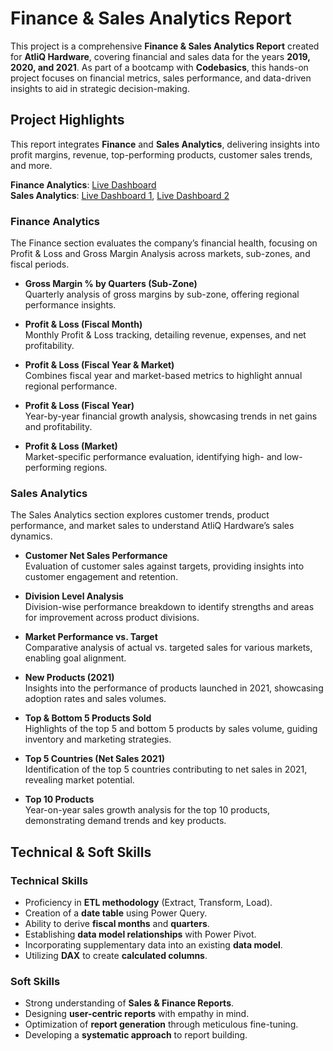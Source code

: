 # **Finance & Sales Analytics Report**

This project is a comprehensive **Finance & Sales Analytics Report** created for **AtliQ Hardware**, covering financial and sales data for the years **2019, 2020, and 2021**. As part of a bootcamp with **Codebasics**, this hands-on project focuses on financial metrics, sales performance, and data-driven insights to aid in strategic decision-making.

## **Project Highlights**

This report integrates **Finance** and **Sales Analytics**, delivering insights into profit margins, revenue, top-performing products, customer sales trends, and more.

**Finance Analytics**: [Live Dashboard](http://surl.li/caonym)  
**Sales Analytics**: [Live Dashboard 1](http://surl.li/mtjmxx), [Live Dashboard 2](http://surl.li/egoxyz)

### **Finance Analytics**

The Finance section evaluates the company’s financial health, focusing on Profit & Loss and Gross Margin Analysis across markets, sub-zones, and fiscal periods.

- **Gross Margin % by Quarters (Sub-Zone)**  
  Quarterly analysis of gross margins by sub-zone, offering regional performance insights.  

- **Profit & Loss (Fiscal Month)**  
  Monthly Profit & Loss tracking, detailing revenue, expenses, and net profitability.  

- **Profit & Loss (Fiscal Year & Market)**  
  Combines fiscal year and market-based metrics to highlight annual regional performance.  

- **Profit & Loss (Fiscal Year)**  
  Year-by-year financial growth analysis, showcasing trends in net gains and profitability.  

- **Profit & Loss (Market)**  
  Market-specific performance evaluation, identifying high- and low-performing regions.  

### **Sales Analytics**

The Sales Analytics section explores customer trends, product performance, and market sales to understand AtliQ Hardware’s sales dynamics.  

- **Customer Net Sales Performance**  
  Evaluation of customer sales against targets, providing insights into customer engagement and retention.  

- **Division Level Analysis**  
  Division-wise performance breakdown to identify strengths and areas for improvement across product divisions.  

- **Market Performance vs. Target**  
  Comparative analysis of actual vs. targeted sales for various markets, enabling goal alignment.  

- **New Products (2021)**  
  Insights into the performance of products launched in 2021, showcasing adoption rates and sales volumes.  

- **Top & Bottom 5 Products Sold**  
  Highlights of the top 5 and bottom 5 products by sales volume, guiding inventory and marketing strategies.  

- **Top 5 Countries (Net Sales 2021)**  
  Identification of the top 5 countries contributing to net sales in 2021, revealing market potential.  

- **Top 10 Products**  
  Year-on-year sales growth analysis for the top 10 products, demonstrating demand trends and key products.  

## **Technical & Soft Skills**

### **Technical Skills**

- Proficiency in **ETL methodology** (Extract, Transform, Load).  
- Creation of a **date table** using Power Query.  
- Ability to derive **fiscal months** and **quarters**.  
- Establishing **data model relationships** with Power Pivot.  
- Incorporating supplementary data into an existing **data model**.  
- Utilizing **DAX** to create **calculated columns**.  

### **Soft Skills**

- Strong understanding of **Sales & Finance Reports**.  
- Designing **user-centric reports** with empathy in mind.  
- Optimization of **report generation** through meticulous fine-tuning.  
- Developing a **systematic approach** to report building.
